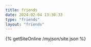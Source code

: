 ```yaml
---
title: friends
date: 2024-02-04 13:30:33
type: "friends"
layout: "friends"
---
```

{% getSiteOnline /myjson/site.json %}